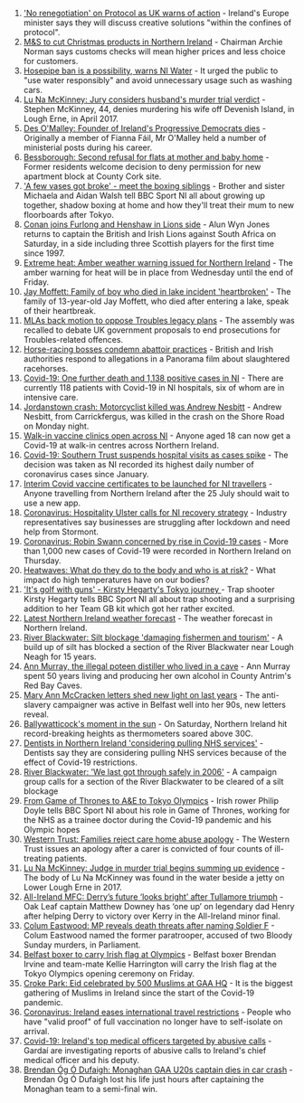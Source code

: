 1. ['No renegotiation' on Protocol as UK warns of action](https://www.bbc.co.uk/news/uk-northern-ireland-57901928) - Ireland's Europe minister says they will discuss creative solutions "within the confines of protocol".
2. [M&S to cut Christmas products in Northern Ireland](https://www.bbc.co.uk/news/business-57899239) - Chairman Archie Norman says customs checks will mean higher prices and less choice for customers.
3. [Hosepipe ban is a possibility, warns NI Water](https://www.bbc.co.uk/news/uk-northern-ireland-57914686) - It urged the public to "use water responsibly" and avoid unnecessary usage such as washing cars.
4. [Lu Na McKinney: Jury considers husband's murder trial verdict](https://www.bbc.co.uk/news/uk-northern-ireland-57916004) - Stephen McKinney, 44, denies murdering his wife off Devenish Island, in Lough Erne, in April 2017.
5. [Des O'Malley: Founder of Ireland's Progressive Democrats dies](https://www.bbc.co.uk/news/world-europe-57912473) - Originally a member of Fianna Fáil, Mr O'Malley held a number of ministerial posts during his career.
6. [Bessborough: Second refusal for flats at mother and baby home](https://www.bbc.co.uk/news/world-europe-57899902) - Former residents welcome decision to deny permission for new apartment block at County Cork site.
7. ['A few vases got broke' - meet the boxing siblings](https://www.bbc.co.uk/sport/av/olympics/57912664) - Brother and sister Michaela and Aidan Walsh tell BBC Sport NI all about growing up together, shadow boxing at home and how they'll treat their mum to new floorboards after Tokyo.
8. [Conan joins Furlong and Henshaw in Lions side](https://www.bbc.co.uk/sport/rugby-union/57914574) - Alun Wyn Jones returns to captain the British and Irish Lions against South Africa on Saturday, in a side including three Scottish players for the first time since 1997.
9. [Extreme heat: Amber weather warning issued for Northern Ireland](https://www.bbc.co.uk/news/uk-northern-ireland-57903564) - The amber warning for heat will be in place from Wednesday until the end of Friday.
10. [Jay Moffett: Family of boy who died in lake incident 'heartbroken'](https://www.bbc.co.uk/news/uk-northern-ireland-57904812) - The family of 13-year-old Jay Moffett, who died after entering a lake, speak of their heartbreak.
11. [MLAs back motion to oppose Troubles legacy plans](https://www.bbc.co.uk/news/uk-northern-ireland-57892882) - The assembly was recalled to debate UK government proposals to end prosecutions for Troubles-related offences.
12. [Horse-racing bosses condemn abattoir practices](https://www.bbc.co.uk/news/uk-57902663) - British and Irish authorities respond to allegations in a Panorama film about slaughtered racehorses.
13. [Covid-19: One further death and 1,138 positive cases in NI](https://www.bbc.co.uk/news/uk-northern-ireland-57905606) - There are currently 118 patients with Covid-19 in NI hospitals, six of whom are in intensive care.
14. [Jordanstown crash: Motorcyclist killed was Andrew Nesbitt](https://www.bbc.co.uk/news/uk-northern-ireland-57899521) - Andrew Nesbitt, from Carrickfergus, was killed in the crash on the Shore Road on Monday night.
15. [Walk-in vaccine clinics open across NI](https://www.bbc.co.uk/news/uk-northern-ireland-57863840) - Anyone aged 18 can now get a Covid-19 at walk-in centres across Northern Ireland.
16. [Covid-19: Southern Trust suspends hospital visits as cases spike](https://www.bbc.co.uk/news/uk-northern-ireland-57867718) - The decision was taken as NI recorded its highest daily number of coronavirus cases since January.
17. [Interim Covid vaccine certificates to be launched for NI travellers](https://www.bbc.co.uk/news/uk-northern-ireland-57868779) - Anyone travelling from Northern Ireland after the 25 July should wait to use a new app.
18. [Coronavirus: Hospitality Ulster calls for NI recovery strategy](https://www.bbc.co.uk/news/uk-northern-ireland-57857496) - Industry representatives say businesses are struggling after lockdown and need help from Stormont.
19. [Coronavirus: Robin Swann concerned by rise in Covid-19 cases](https://www.bbc.co.uk/news/uk-northern-ireland-57854088) - More than 1,000 new cases of Covid-19 were recorded in Northern Ireland on Thursday.
20. [Heatwaves: What do they do to the body and who is at risk?](https://www.bbc.co.uk/news/health-49112807) - What impact do high temperatures have on our bodies?
21. ['It's golf with guns' - Kirsty Hegarty's Tokyo journey ](https://www.bbc.co.uk/sport/av/olympics/57865476) - Trap shooter Kirsty Hegarty tells BBC Sport NI all about trap shooting and a surprising addition to her Team GB kit which got her rather excited.
22. [Latest Northern Ireland weather forecast](https://www.bbc.co.uk/news/uk-northern-ireland-26018439) - The weather forecast in Northern Ireland.
23. [River Blackwater: Silt blockage 'damaging fishermen and tourism'](https://www.bbc.co.uk/news/uk-northern-ireland-57841201) - A build up of silt has blocked a section of the River Blackwater near Lough Neagh for 15 years.
24. [Ann Murray, the illegal poteen distiller who lived in a cave](https://www.bbc.co.uk/news/uk-northern-ireland-57852184) - Ann Murray spent 50 years living and producing her own alcohol in County Antrim's Red Bay Caves.
25. [Mary Ann McCracken letters shed new light on last years](https://www.bbc.co.uk/news/uk-northern-ireland-57808883) - The anti-slavery campaigner was active in Belfast well into her 90s, new letters reveal.
26. [Ballywatticock's moment in the sun](https://www.bbc.co.uk/news/uk-northern-ireland-politics-57909358) - On Saturday, Northern Ireland hit record-breaking heights as thermometers soared above 30C.
27. [Dentists in Northern Ireland 'considering pulling NHS services'](https://www.bbc.co.uk/news/uk-northern-ireland-57889605) - Dentists say they are considering pulling NHS services because of the effect of Covid-19 restrictions.
28. [River Blackwater: 'We last got through safely in 2006'](https://www.bbc.co.uk/news/uk-northern-ireland-57892143) - A campaign group calls for a section of the River Blackwater to be cleared of a silt blockage
29. [From Game of Thrones to A&E to Tokyo Olympics](https://www.bbc.co.uk/sport/av/olympics/57865473) - Irish rower Philip Doyle tells BBC Sport NI about his role in Game of Thrones, working for the NHS as a trainee doctor during the Covid-19 pandemic and his Olympic hopes
30. [Western Trust: Families reject care home abuse apology](https://www.bbc.co.uk/news/uk-northern-ireland-foyle-west-57899386) - The Western Trust issues an apology after a carer is convicted of four counts of ill-treating patients.
31. [Lu Na McKinney: Judge in murder trial begins summing up evidence](https://www.bbc.co.uk/news/uk-northern-ireland-57894655) - The body of Lu Na McKinney was found in the water beside a jetty on Lower Lough Erne in 2017.
32. [All-Ireland MFC: Derry’s future ‘looks bright’ after Tullamore triumph](https://www.bbc.co.uk/sport/gaelic-games/57890977) - Oak Leaf captain Matthew Downey has ‘one up’ on legendary dad Henry after helping Derry to victory over Kerry in the All-Ireland minor final.
33. [Colum Eastwood: MP reveals death threats after naming Soldier F](https://www.bbc.co.uk/news/uk-northern-ireland-foyle-west-57863054) - Colum Eastwood named the former paratrooper, accused of two Bloody Sunday murders, in Parliament.
34. [Belfast boxer to carry Irish flag at Olympics](https://www.bbc.co.uk/sport/olympics/57898847) - Belfast boxer Brendan Irvine and team-mate Kellie Harrington will carry the Irish flag at the Tokyo Olympics opening ceremony on Friday.
35. [Croke Park: Eid celebrated by 500 Muslims at GAA HQ](https://www.bbc.co.uk/news/world-europe-57901923) - It is the biggest gathering of Muslims in Ireland since the start of the Covid-19 pandemic.
36. [Coronavirus: Ireland eases international travel restrictions](https://www.bbc.co.uk/news/world-europe-57886435) - People who have "valid proof" of full vaccination no longer have to self-isolate on arrival.
37. [Covid-19: Ireland's top medical officers targeted by abusive calls](https://www.bbc.co.uk/news/world-europe-57879013) - Gardaí are investigating reports of abusive calls to Ireland's chief medical officer and his deputy.
38. [Brendan Óg Ó Dufaigh: Monaghan GAA U20s captain dies in car crash](https://www.bbc.co.uk/news/world-europe-57873315) - Brendan Óg Ó Dufaigh lost his life just hours after captaining the Monaghan team to a semi-final win.
